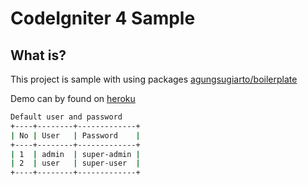 # CodeIgniter 4 Sample

## What is?

This project is sample with using packages [agungsugiarto/boilerplate](https://github.com/agungsugiarto/boilerplate)

Demo can by found on [heroku](https://boilerplate-codeigniter4.herokuapp.com/admin)
```bash
Default user and password
+----+--------+-------------+
| No | User   | Password    |
+----+--------+-------------+
| 1  | admin  | super-admin |
| 2  | user   | super-user  |
+----+--------+-------------+
```


